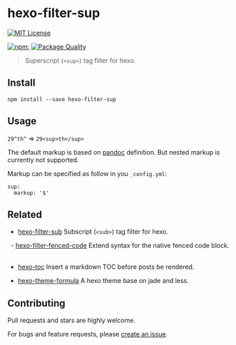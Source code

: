 # hexo-filter-sup

[![MIT License](https://img.shields.io/badge/license-MIT_License-green.svg?style=flat-square)](https://github.com/bubkoo/hexo-filter-sup/blob/master/LICENSE)

[![npm:](https://img.shields.io/npm/v/hexo-filter-sup.svg?style=flat-square)](https://www.npmjs.com/packages/hexo-filter-sup)
[![Package Quality](http://npm.packagequality.com/shield/hexo-filter-sup.svg)](http://packagequality.com/#?package=hexo-filter-sup)

> Superscript (`<sup>`) tag filter for hexo.

## Install

```node
npm install --save hexo-filter-sup
```

## Usage

`29^th^` => `29<sup>th</sup>`

The default markup is based on [pandoc](http://johnmacfarlane.net/pandoc/README.html#superscripts-and-subscripts) definition. But nested markup is currently not supported.

Markup can be specified as follow in you `_config.yml`:

```
sup:
  markup: '$'
```

## Related

 - [hexo-filter-sub](https://github.com/bubkoo/hexo-filter-sub) Subscript (`<sub>`) tag filter for hexo. 
 
  - [hexo-filter-fenced-code](https://github.com/bubkoo/hexo-filter-fenced-code) Extend syntax for the native fenced code block.   
- [hexo-toc](https://github.com/bubkoo/hexo-toc) Insert a markdown TOC before posts be rendered.  

- [hexo-theme-formula](https://github.com/bubkoo/hexo-theme-formula) A hexo theme base on jade and less.

## Contributing

Pull requests and stars are highly welcome.

For bugs and feature requests, please [create an issue](https://github.com/bubkoo/hexo-filter-sup/issues/new).
